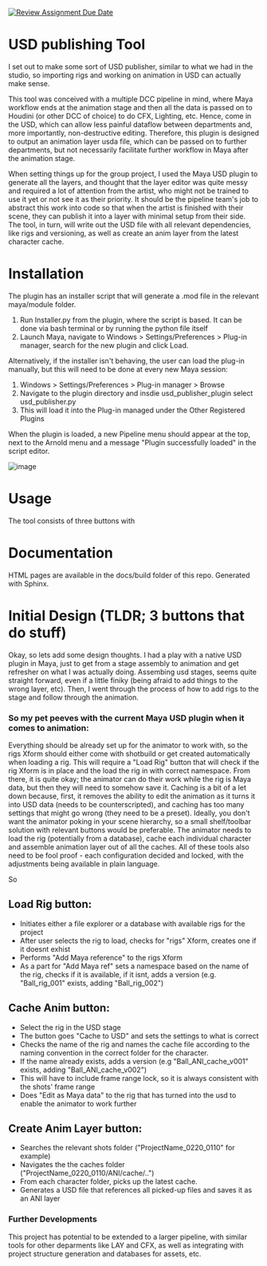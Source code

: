 [![Review Assignment Due Date](https://classroom.github.com/assets/deadline-readme-button-22041afd0340ce965d47ae6ef1cefeee28c7c493a6346c4f15d667ab976d596c.svg)](https://classroom.github.com/a/Tn7g_Mhz)

# USD publishing Tool
I set out to make some sort of USD publisher, similar to what we had in the studio, so importing rigs and working on animation in USD can actually make sense. 

This tool was conceived with a multiple DCC pipeline in mind, where Maya workflow ends at the animation stage and then all the data is passed on to Houdini (or other DCC of choice) to do CFX, Lighting, etc.
Hence, come in the USD, which can allow less painful dataflow between departments and, more importantly, non-destructive editing.
Therefore, this plugin is designed to output an animation layer usda file, which can be passed on to further departments, but not necessarily facilitate further workflow in Maya after the animation stage. 

When setting things up for the group project, I used the Maya USD plugin to generate all the layers, and thought that the layer editor was quite messy and required a lot of attention from the artist, who might not be trained to use it yet or not see it as their priority.
It should be the pipeline team's job to abstract this work into code so that when the artist is finished with their scene, they can publish it into a layer with minimal setup from their side. The tool, in turn, will write out the USD file with all relevant dependencies, like rigs and versioning, as well as create an anim layer from the latest character cache.

# Installation 
The plugin has an installer script that will generate a .mod file in the relevant maya/module folder. 

1. Run Installer.py from the plugin, where the script is based. It can be done via bash terminal or by running the python file itself
2. Launch Maya, navigate to Windows > Settings/Preferences > Plug-in manager, search for the new plugin and click Load.

Alternatively, if the installer isn't behaving, the user can load the plug-in manually, but this will need to be done at every new Maya session:
1. Windows > Settings/Preferences > Plug-in manager > Browse
2. Navigate to the plugin directory and insdie usd_publisher_plugin select usd_publisher.py
3. This will load it into the Plug-in managed under the Other Registered Plugins

When the plugin is loaded, a new Pipeline menu should appear at the top, next to the Arnold menu and a message "Plugin successfully loaded" in the script editor. 

![image](https://github.com/user-attachments/assets/b82ef312-d9bb-488a-8b03-3194892ccda3)

# Usage

The tool consists of three buttons with 

# Documentation

HTML pages are available in the docs/build folder of this repo. Generated with Sphinx.

# Initial Design (TLDR; 3 buttons that do stuff)

Okay, so lets add some design thoughts. I had a play with a native USD plugin in Maya, just to get from a stage assembly to animation and get refresher on what I was actually doing. 
Assembing usd stages, seems quite straight forward, even if a little finiky (being afraid to add things to the wrong layer, etc). 
Then, I went through the process of how to add rigs to the stage and follow through the animation.



### So my pet peeves with the current Maya USD plugin when it comes to animation:

Everything should be already set up for the animator to work with, so the rigs Xform should either come with shotbuild or get created automatically when loading a rig. This will require a "Load Rig" button that will check if the rig Xform is in place and the load the rig in with correct namespace. From there, it is quite okay; the animator can do their work while the rig is Maya data, but then they will need to somehow save it. 
Caching is a bit of a let down because, first, it removes the ability to edit the animation as it turns it into USD data (needs to be counterscripted), and caching has too many settings that might go wrong (they need to be a preset). 
Ideally, you don't want the animator poking in your scene hierarchy, so a small shelf/toolbar solution with relevant buttons would be preferable. 
The animator needs to load the rig (potentially from a database), cache each individual character and assemble animation layer out of all the caches. 
All of these tools also need to be fool proof - each configuration decided and locked, with the adjustments being available in plain language. 

So

## Load Rig button:
- Initiates either a file explorer or a database with available rigs for the project
- After user selects the rig to load, checks for "rigs" Xform, creates one if it doesnt exhist
- Performs "Add Maya reference" to the rigs Xform
- As a part for "Add Maya ref" sets a namespace based on the name of the rig, checks if it is available, if it isnt, adds a version (e.g. "Ball_rig_001" exists, adding "Ball_rig_002")

## Cache Anim button:
- Select the rig in the USD stage
- The button goes "Cache to USD" and sets the settings to what is correct
- Checks the name of the rig and names the cache file according to the naming convention in the correct folder for the character. 
- If the name already exists, adds a version (e.g "Ball_ANI_cache_v001" exists, adding "Ball_ANI_cache_v002")
- This will have to include frame range lock, so it is always consistent with the shots' frame range
- Does "Edit as Maya data" to the rig that has turned into the usd to enable the animator to work further

## Create Anim Layer button:
- Searches the relevant shots folder ("ProjectName_0220_0110" for example)
- Navigates the the caches folder ("ProjectName_0220_0110/ANI/cache/..")
- From each character folder, picks up the latest cache.
- Generates a USD file that references all picked-up files and saves it as an ANI layer

### Further Developments

This project has potential to be extended to a larger pipeline, with similar tools for other deparments like LAY and CFX, as well as integrating with project structure generation and databases for assets, etc.


 



